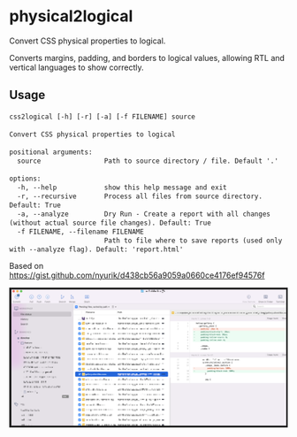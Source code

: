 # physical2logical

Convert CSS physical properties to logical.

Converts margins, padding, and borders to logical values, allowing RTL and vertical languages to show correctly.

## Usage

```commandline
css2logical [-h] [-r] [-a] [-f FILENAME] source

Convert CSS physical properties to logical

positional arguments:
  source                Path to source directory / file. Default '.'

options:
  -h, --help            show this help message and exit
  -r, --recursive       Process all files from source directory. Default: True
  -a, --analyze         Dry Run - Create a report with all changes (without actual source file changes). Default: True
  -f FILENAME, --filename FILENAME
                        Path to file where to save reports (used only with --analyze flag). Default: 'report.html'

```

Based on https://gist.github.com/nyurik/d438cb56a9059a0660ce4176ef94576f

![physical2logical-all-files.png](physical2logical-all-files.png)
